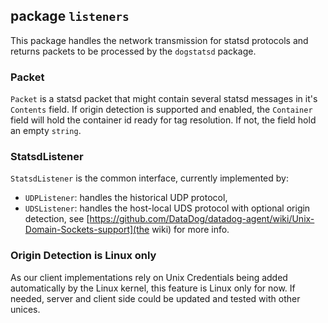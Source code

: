 ## package `listeners`

This package handles the network transmission for statsd protocols and returns
packets to be processed by the `dogstatsd` package.

### Packet

`Packet` is a statsd packet that might contain several statsd messages in it's
`Contents` field. If origin detection is supported and enabled, the `Container`
field will hold the container id ready for tag resolution. If not, the field hold
an empty `string`.

### StatsdListener

`StatsdListener` is the common interface, currently implemented by:

- `UDPListener`: handles the historical UDP protocol,
- `UDSListener`: handles the host-local UDS protocol with optional origin detection,
see [https://github.com/DataDog/datadog-agent/wiki/Unix-Domain-Sockets-support](the wiki)
for more info.

### Origin Detection is Linux only

As our client implementations rely on Unix Credentials being added automatically
by the Linux kernel, this feature is Linux only for now. If needed, server and
client side could be updated and tested with other unices.
